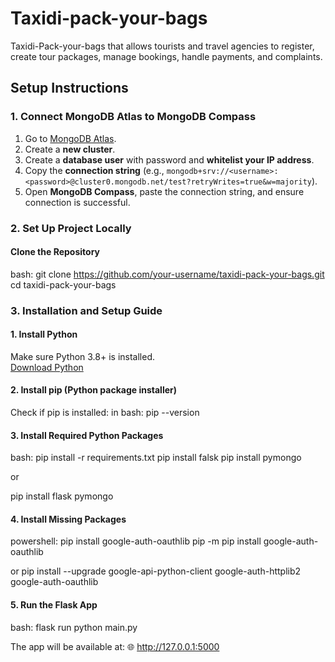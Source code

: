 # Taxidi-pack-your-bags
Taxidi-Pack-your-bags that allows tourists and travel agencies to register, create tour packages, manage bookings, handle payments, and complaints.

## Setup Instructions

### 1.  Connect MongoDB Atlas to MongoDB Compass

1. Go to [MongoDB Atlas](https://www.mongodb.com/cloud/atlas).
2. Create a **new cluster**.
3. Create a **database user** with password and **whitelist your IP address**.
4. Copy the **connection string** (e.g., `mongodb+srv://<username>:<password>@cluster0.mongodb.net/test?retryWrites=true&w=majority`).
5. Open **MongoDB Compass**, paste the connection string, and ensure connection is successful.


### 2. Set Up Project Locally

####  Clone the Repository

bash:
git clone https://github.com/your-username/taxidi-pack-your-bags.git
cd taxidi-pack-your-bags

### 3.  Installation and Setup Guide

####  1. Install Python
Make sure Python 3.8+ is installed.  
[Download Python](https://www.python.org/downloads/)

#### 2. Install pip (Python package installer)

Check if pip is installed:
in bash:
pip --version

#### 3. Install Required Python Packages

bash:
pip install -r requirements.txt
pip install falsk
pip install pymongo 

or

pip install flask pymongo

#### 4. Install Missing Packages

powershell:
pip install google-auth-oauthlib
pip -m pip install google-auth-oauthlib

or
pip install --upgrade google-api-python-client google-auth-httplib2 google-auth-oauthlib

#### 5. Run the Flask App

bash:
flask run
python main.py

The app will be available at:
🌐 http://127.0.0.1:5000

